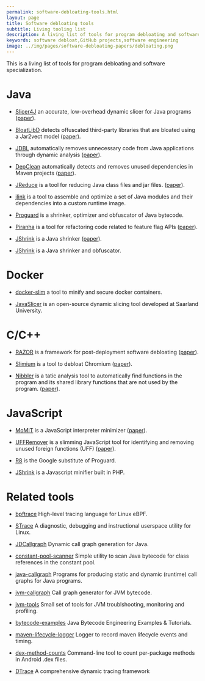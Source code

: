 ```yaml
---
permalink: software-debloating-tools.html
layout: page
title: Software debloating tools
subtitle: Living tooling list
description: A living list of tools for program debloating and software specialization.
keywords: software debloat,GitHub projects,software engineering
image: ../img/pages/software-debloating-papers/debloating.png
---
```


This is a living list of tools for program debloating and software specialization.

# Java


- <a href="https://bit.ly/2WFALXf"><i class="fab fa-github"></i></a> [Slicer4J](https://github.com/resess/Slicer4J) an accurate, low-overhead dynamic slicer for Java programs ([paper](https://people.ece.ubc.ca/mjulia/publications/Slicer4J_2021.pdf)).

- <a href="https://bit.ly/2WFALXf"><i class="fab fa-github"></i></a> [BloatLibD](https://bit.ly/2WFALXfl) detects offuscated third-party libraries that are bloated using a Jar2vect model ([paper](https://www.scitepress.org/Papers/2021/104594/104594.pdf)).
   
- <a href="https://github.com/castor-software/jdbl"><i class="fab fa-github"></i></a> [JDBL](https://castor-software.github.io/jdbl) automatically removes unnecessary code from Java applications through dynamic analysis ([paper](https://arxiv.org/pdf/2008.08401.pdf)).

- <a href="https://github.com/castor-software/depclean"><i class="fab fa-github"></i></a> [DepClean](https://github.com/castor-software/depclean) automatically detects and removes unused dependencies in Maven projects ([paper](https://link.springer.com/article/10.1007/s10664-020-09914-8)).

- <a href="https://github.com/ucla-pls/jreduce"><i class="fab fa-github"></i></a> [JReduce](https://github.com/ucla-pls/jreduce) is a tool for reducing Java class files and jar files. ([paper](https://dl.acm.org/doi/pdf/10.1145/3338906.3338956)).

- <a href="https://github.com/apache/maven-jlink-plugin"><i class="fab fa-github"></i></a> [jlink](https://www.baeldung.com/jlink) is a tool to assemble and optimize a set of Java modules and their dependencies into a custom runtime image.

- <a href="https://github.com/Guardsquare/proguard"><i class="fab fa-github"></i></a> [Proguard](https://www.guardsquare.com/en/products/proguard) is a shrinker, optimizer and obfuscator of Java bytecode.

- <a href="https://github.com/uber/piranha"><i class="fab fa-github"></i></a> [Piranha](https://github.com/uber/piranha) is a tool for refactoring code related to feature flag APIs  ([paper](https://dl.acm.org/doi/abs/10.1145/3377813.3381350)).

- [JShrink](https://figshare.com/articles/software/JShrink_Artifact/12435542) is a Java shrinker ([paper](https://dl.acm.org/doi/pdf/10.1145/3368089.3409738)).
  
- [JShrink](http://www.e-t.com/jshrink.html) is a Java shrinker and obfuscator.


# Docker

- <a href="https://github.com/docker-slim/docker-slim"><i class="fab fa-github"></i></a> [docker-slim](https://dockersl.im/) a tool to minify and secure docker containers.

- <a href="https://github.com/jon-bell/javaslicer"><i class="fab fa-github"></i></a> [JavaSlicer](https://github.com/jon-bell/javaslicer) is an open-source dynamic slicing tool developed at Saarland University.

# C/C++

- <a href="https://github.com/cxreet/razor"><i class="fab fa-github"></i></a> [RAZOR](https://github.com/cxreet/razor) is a framework for post-deployment software debloating ([paper](https://www.usenix.org/system/files/sec19-qian.pdf)).
  
- <a href="https://github.com/cxreet/Slimium"><i class="fab fa-github"></i></a> [Slimium](https://github.com/cxreet/Slimium) is a tool to debloat Chromium ([paper](https://dl.acm.org/doi/pdf/10.1145/3372297.3417866)).

- [Nibbler](https://gitlab.com/brown-ssl/libfilter) is a tatic analysis tool to automatically find functions in the program and its shared library functions that are not used by the program. ([paper](https://dl.acm.org/doi/pdf/10.1145/3414997)).


# JavaScript

- <a href="https://github.com/moar82/jMetalPy"><i class="fab fa-github"></i></a> [MoMIT](https://github.com/moar82/jMetalPy) is a JavaScript interpreter minimizer ([paper](https://ieeexplore.ieee.org/document/8966499)).

- <a href="https://github.com/hcvazquez/UFFRemover"><i class="fab fa-github"></i></a> [UFFRemover](https://github.com/hcvazquez/UFFRemover) is a slimming JavaScript tool for identifying and removing unused foreign functions (UFF) ([paper](https://www.sciencedirect.com/science/article/abs/pii/S0950584918302210)).

- <a href="https://r8.googlesource.com/r8"><i class="fab fa-github"></i></a> [R8](https://r8.googlesource.com/r8) is the Google substitute of Proguard.

- <a href="https://github.com/tedious/JShrink"><i class="fab fa-github"></i></a> [JShrink](https://github.com/tedious/JShrink) is a Javascript minifier built in PHP.

# Related tools

- <a href="https://github.com/iovisor/bpftrace"><i class="fab fa-github"></i></a> [bpftrace](https://github.com/iovisor/bpftrace) High-level tracing language for Linux eBPF.

- <a href="https://github.com/strace/strace"><i class="fab fa-github"></i></a> [STrace](https://strace.io/)  A diagnostic, debugging and instructional userspace utility for Linux.

- <a href="https://github.com/dkarv/jdcallgraph"><i class="fab fa-github"></i></a> [JDCallgraph](https://github.com/dkarv/jdcallgraph) Dynamic call graph generation for Java. 

- <a href="https://github.com/jenkinsci/constant-pool-scanner"><i class="fab fa-github"></i></a> [constant-pool-scanner](https://github.com/jenkinsci/constant-pool-scanner) Simple utility to scan Java bytecode for class references in the constant pool.

- <a href="https://github.com/gousiosg/java-callgraph"><i class="fab fa-github"></i></a> [java-callgraph](https://github.com/gousiosg/java-callgraph) Programs for producing static and dynamic (runtime) call graphs for Java programs.

- <a href="https://github.com/axt/jvm-callgraph"><i class="fab fa-github"></i></a> [jvm-callgraph](https://github.com/axt/jvm-callgraph) Call graph generator for JVM bytecode.

- <a href="https://github.com/aragozin/jvm-tools"><i class="fab fa-github"></i></a> [jvm-tools](https://github.com/aragozin/jvm-tools) Small set of tools for JVM troublshooting, monitoring and profiling. 

- <a href="https://github.com/jon-bell/bytecode-examples"><i class="fab fa-github"></i></a> [bytecode-examples](https://github.com/jon-bell/bytecode-examples) Java Bytecode Engineering Examples & Tutorials.

- <a href="https://github.com/jon-bell/maven-lifecycle-logger"><i class="fab fa-github"></i></a> [maven-lifecycle-logger](https://github.com/jon-bell/maven-lifecycle-logger) Logger to record maven lifecycle events and timing.

- <a href="https://github.com/mihaip/dex-method-counts"><i class="fab fa-github"></i></a> [dex-method-counts](https://github.com/mihaip/dex-method-counts) Command-line tool to count per-package methods in Android .dex files.
  
- [DTrace](http://dtrace.org/guide/preface.html#preface) A comprehensive dynamic tracing framework
